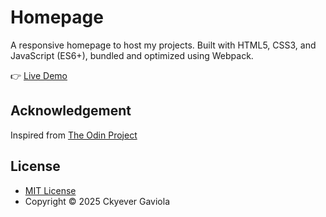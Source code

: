 # Homepage

A responsive homepage to host my projects. Built with HTML5, CSS3, and JavaScript (ES6+), bundled and optimized using Webpack.

👉 [Live Demo](https://ckyever.github.io/homepage)

## Acknowledgement

Inspired from [The Odin Project](https://github.com/ckyever/homepage)

## License

- [MIT License](https://opensource.org/license/MIT)
- Copyright © 2025 Ckyever Gaviola
